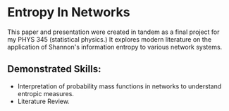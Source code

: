 # Entropy In Networks

This paper and presentation were created in tandem as a final project for my PHYS 345 (statistical physics.) It explores modern literature on the application of Shannon's information entropy to various network systems.

## Demonstrated Skills:
* Interpretation of probability mass functions in networks to understand entropic measures.
* Literature Review.
